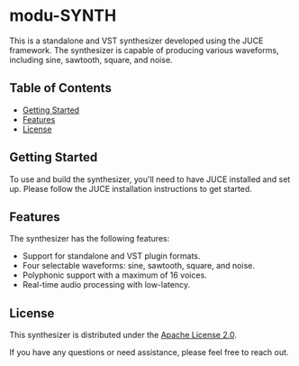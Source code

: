 # modu-SYNTH

This is a standalone and VST synthesizer developed using the JUCE framework. The synthesizer is capable of producing various waveforms, including sine, sawtooth, square, and noise.

## Table of Contents
- [Getting Started](#getting-started)
- [Features](#features)
- [License](#license)

## Getting Started

To use and build the synthesizer, you'll need to have JUCE installed and set up. Please follow the JUCE installation instructions to get started.

## Features

The synthesizer has the following features:

- Support for standalone and VST plugin formats.
- Four selectable waveforms: sine, sawtooth, square, and noise.
- Polyphonic support with a maximum of 16 voices.
- Real-time audio processing with low-latency.

## License

This synthesizer is distributed under the [Apache License 2.0](LICENSE.md).

If you have any questions or need assistance, please feel free to reach out.

